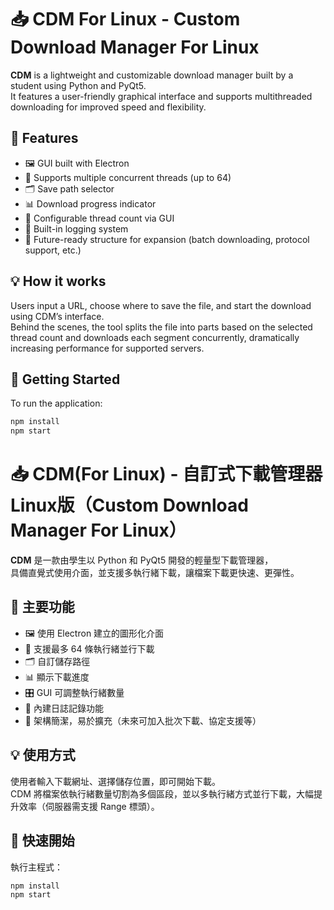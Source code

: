 # 📥 CDM For Linux - Custom Download Manager For Linux

**CDM** is a lightweight and customizable download manager built by a student using Python and PyQt5.  
It features a user-friendly graphical interface and supports multithreaded downloading for improved speed and flexibility.

## 🔧 Features

- 🖼️ GUI built with Electron
- 📡 Supports multiple concurrent threads (up to 64)
- 🗂️ Save path selector
- 📊 Download progress indicator
- 🧠 Configurable thread count via GUI
- 📝 Built-in logging system
- 🚀 Future-ready structure for expansion (batch downloading, protocol support, etc.)

## 💡 How it works

Users input a URL, choose where to save the file, and start the download using CDM’s interface.  
Behind the scenes, the tool splits the file into parts based on the selected thread count and downloads each segment concurrently, dramatically increasing performance for supported servers.

## 🚀 Getting Started

To run the application:

```bash
npm install
npm start
```

# 📥 CDM(For Linux) - 自訂式下載管理器Linux版（Custom Download Manager For Linux）

**CDM** 是一款由學生以 Python 和 PyQt5 開發的輕量型下載管理器，  
具備直覺式使用介面，並支援多執行緒下載，讓檔案下載更快速、更彈性。

## 🔧 主要功能

- 🖼️ 使用 Electron 建立的圖形化介面
- 📡 支援最多 64 條執行緒並行下載
- 🗂️ 自訂儲存路徑
- 📊 顯示下載進度
- 🎛️ GUI 可調整執行緒數量
- 📝 內建日誌記錄功能
- 🧩 架構簡潔，易於擴充（未來可加入批次下載、協定支援等）

## 💡 使用方式

使用者輸入下載網址、選擇儲存位置，即可開始下載。  
CDM 將檔案依執行緒數量切割為多個區段，並以多執行緒方式並行下載，大幅提升效率（伺服器需支援 Range 標頭）。

## 🚀 快速開始

執行主程式：

```bash
npm install
npm start
